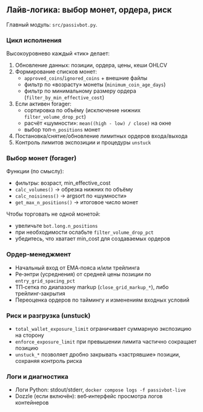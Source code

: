 ## Лайв‑логика: выбор монет, ордера, риск

Главный модуль: `src/passivbot.py`.

### Цикл исполнения
Высокоуровнево каждый «тик» делает:
1) Обновление данных: позиции, ордера, цены, кеши OHLCV
2) Формирование списков монет:
   - `approved_coins`/`ignored_coins` + внешние файлы
   - фильтр по «возрасту» монеты (`minimum_coin_age_days`)
   - фильтр по минимальному размеру ордера (`filter_by_min_effective_cost`)
3) Если активен forager:
   - сортировка по объёму (исключение нижних `filter_volume_drop_pct`)
   - расчёт «шумности»: `mean((high - low) / close)` на окне
   - выбор топ‑`n_positions` монет
4) Постановка/снятие/обновление лимитных ордеров входа/выхода
5) Контроль лимитов экспозиции и процедуры `unstuck`

### Выбор монет (forager)
Функции (по смыслу):
- фильтры: возраст, min_effective_cost
- `calc_volumes()` → обрезка нижних по объёму
- `calc_noisiness()` → argsort по «шумности»
- `get_max_n_positions()` → итоговое число монет

Чтобы торговать не одной монетой:
- увеличьте `bot.long.n_positions`
- при необходимости ослабьте `filter_volume_drop_pct`
- убедитесь, что хватает min_cost для создаваемых ордеров

### Ордер‑менеджмент
- Начальный вход от EMA‑пояса и/или трейлинга
- Ре‑энтри (усреднения) от средней цены позиции по `entry_grid_spacing_pct`
- ТП‑сетка по диапазону markup (`close_grid_markup_*`), либо трейлинг‑закрытия
- Переоценка ордеров по таймингу и изменениям входных условий

### Риск и разгрузка (unstuck)
- `total_wallet_exposure_limit` ограничивает суммарную экспозицию на сторону
- `enforce_exposure_limit` при превышении лимита частично сокращает позицию
- `unstuck_*` позволяет дробно закрывать «застрявшие» позиции, сохраняя контроль риска

### Логи и диагностика
- Логи Python: stdout/stderr, `docker compose logs -f passivbot-live`
- Dozzle (если включён): веб‑интерфейс просмотра логов контейнеров


